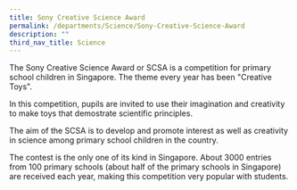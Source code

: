 ```yaml
---
title: Sony Creative Science Award
permalink: /departments/Science/Sony-Creative-Science-Award
description: ""
third_nav_title: Science
---
```

The Sony Creative Science Award or SCSA is a competition for primary school children in Singapore. The theme every year has been "Creative Toys".

In this competition, pupils are invited to use their imagination and creativity to make toys that demostrate scientific principles.

The aim of the SCSA is to develop and promote interest as well as creativity in science among primary school children in the country.

The contest is the only one of its kind in Singapore. About 3000 entries from 100 primary schools (about half of the primary schools in Singapore) are received each year, making this competition very popular with students.